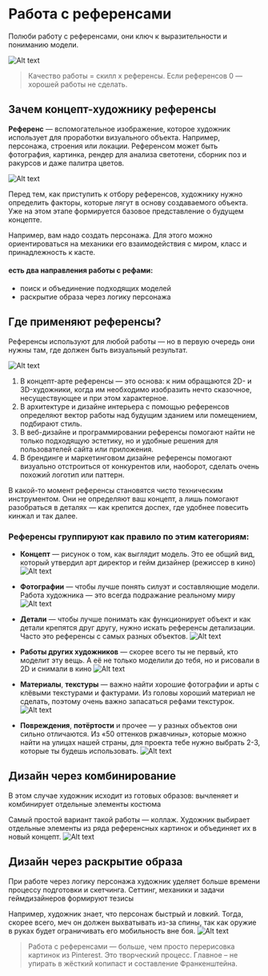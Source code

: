 # Работа с референсами

Полюби работу с референсами, они ключ к выразительности и пониманию модели.

![Alt text](./img/image.png)

> Качество работы = скилл х референсы. Если референсов 0 — хорошей работы не сделать.

## Зачем концепт-художнику референсы

**Референс** — вспомогательное изображение, которое художник использует для проработки визуального объекта. Например, персонажа, строения или локации. Референсом может быть фотография, картинка, рендер для анализа светотени, сборник поз и ракурсов и даже палитра цветов.

![Alt text](./img/image-1.png)

Перед тем, как приступить к отбору референсов, художнику нужно определить факторы, которые лягут в основу создаваемого объекта. Уже на этом этапе формируется базовое представление о будущем концепте.

Например, вам надо создать персонажа. Для этого можно ориентироваться на механики его взаимодействия с миром, класс и принадлежность к касте.

#### есть два направления работы с рефами:

- поиск и объединение подходящих моделей
- раскрытие образа через логику персонажа

## Где применяют референсы?

Референсы используют для любой работы — но в первую очередь они нужны там, где должен быть визуальный результат.

![Alt text](./img/image-2.png)

1. В концепт-арте референсы — это основа: к ним обращаются 2D- и 3D-художники, когда им необходимо изобразить нечто сказочное, несуществующее и при этом характерное.
2. В архитектуре и дизайне интерьера с помощью референсов определяют вектор работы над будущим зданием или помещением, подбирают стиль.
3. В веб-дизайне и программировании референсы помогают найти не только подходящую эстетику, но и удобные решения для пользователей сайта или приложения.
4. В брендинге и маркетинговом дизайне референсы помогают визуально отстроиться от конкурентов или, наоборот, сделать очень похожий логотип или паттерн.

В какой-то момент референсы становятся чисто техническим инструментом. Они не определяют ваш концепт, а лишь помогают разобраться в деталях — как крепится доспех, где удобнее повесить кинжал и так далее.

### Референсы группируют как правило по этим категориям:

- **Концепт** — рисунок о том, как выглядит модель. Это ее общий вид, который утвердил арт директор и гейм дизайнер (режиссер в кино)
  ![Alt text](./img/image-3.png)

- **Фотографии** — чтобы лучше понять силуэт и составляющие модели. Работа художника — это всегда подражание реальному миру
  ![Alt text](./img/image-4.png)

- **Детали** — чтобы лучше понимать как функционирует объект и как детали крепятся друг другу, нужно искать референсы детализации. Часто это референсы с самых разных объектов.
  ![Alt text](./img/image-6.png)

- **Работы других художников** — скорее всего ты не первый, кто моделит эту вещь. А её не только моделили до тебя, но и рисовали в 2D и снимали в кино
  ![Alt text](./img/image-5.png)

- **Материалы**, **текстуры** — важно найти хорошие фотографии и арты с клёвыми текстурами и фактурами. Из головы хороший материал не сделать, поэтому очень важно запасаться рефами текстурок.
  ![Alt text](./img/image-7.png)

- **Повреждения**, **потёртости** и прочее — у разных объектов они сильно отличаются. Из «50 оттенков ржавчины», которые можно найти на улицах нашей страны, для проекта тебе нужно выбрать 2-3, которые ты будешь использовать.
  ![Alt text](./img/image-8.png)

## Дизайн через комбинирование

В этом случае художник исходит из готовых образов: вычленяет и комбинирует отдельные элементы костюма

Самый простой вариант такой работы — коллаж. Художник выбирает отдельные элементы из ряда референсных картинок и объединяет их в новый концепт.
![Alt text](./img/image-9.png)

## Дизайн через раскрытие образа

При работе через логику персонажа художник уделяет больше времени процессу подготовки и скетчинга. Сеттинг, механики и задачи геймдизайнеров формируют тезисы

Например, художник знает, что персонаж быстрый и ловкий. Тогда, скорее всего, меч он должен выхватывать из-за спины, так как оружие в руках будет ограничивать его мобильность вне боя.
![Alt text](./img/image-10.png)

> Работа с референсами — больше, чем просто перерисовка картинок из Pinterest. Это творческий процесс. Главное – не упирать в жёсткий копипаст и составление Франкенштейна.
